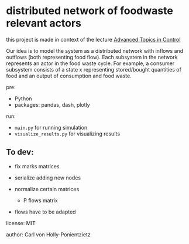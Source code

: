 # distributed network of foodwaste relevant actors

this project is made in context of the lecture [Advanced Topics in Control](https://www.vvz.ethz.ch/Vorlesungsverzeichnis/lerneinheit.view?semkez=2024S&ansicht=ALLE&lerneinheitId=178230&lang=de)

Our idea is to model the system as a distributed network with inflows and outflows (both representing food flow). Each subsystem in the network represents an actor in the food waste cycle. For example, a consumer subsystem consists of a state x representing stored/bought quantities of food and an output of consumption and food waste. 

pre:
- Python
- packages: pandas, dash, plotly

run:
- `main.py` for running simulation
- `visualize_results.py` for visualizing results

## To dev:
- fix marks matrices
- serialize adding new nodes
- normalize certain matrices
    - P flows matrix

- flows have to be adapted

license: MIT

author: Carl von Holly-Ponientzietz
